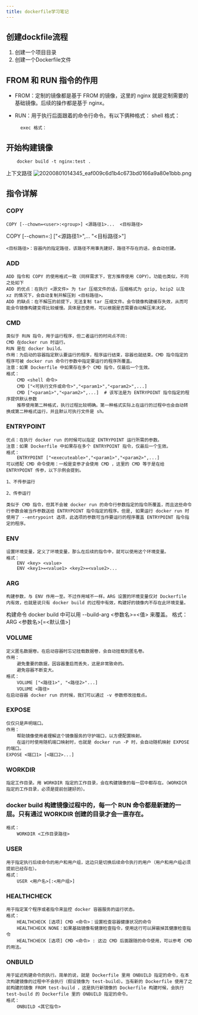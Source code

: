 ```yaml
---
title: dockerfile学习笔记
---
```

## 创建dockfile流程
1. 创建一个项目目录
2. 创建一个Dockerfile文件

## FROM 和 RUN 指令的作用
*  FROM：定制的镜像都是基于 FROM 的镜像，这里的 nginx 就是定制需要的基础镜像。后续的操作都是基于 nginx。
	
* RUN：用于执行后面跟着的命令行命令。有以下俩种格式：
		shell 格式：
			
		exec 格式：
			
## 开始构建镜像
```	
    docker build -t nginx:test .
```    
上下文路径
![20200801014345_eaf009c6d1b4c673bd0166a9a80e1bbb.png](https://images-1255533533.cos.ap-shanghai.myqcloud.com/20200801014345_eaf009c6d1b4c673bd0166a9a80e1bbb.png)					
## 指令详解

### COPY
	COPY [--chown=<user>:<group>] <源路径1>...  <目标路径>
COPY [--chown=<user>:<group>] ["<源路径1>",...  "<目标路径>"]
	
	<目标路径>：容器内的指定路径，该路径不用事先建好，路径不存在的话，会自动创建。
### ADD
	ADD 指令和 COPY 的使用格式一致（同样需求下，官方推荐使用 COPY）。功能也类似，不同之处如下
	ADD 的优点：在执行 <源文件> 为 tar 压缩文件的话，压缩格式为 gzip, bzip2 以及 xz 的情况下，会自动复制并解压到 <目标路径>。
	ADD 的缺点：在不解压的前提下，无法复制 tar 压缩文件。会令镜像构建缓存失效，从而可能会令镜像构建变得比较缓慢。具体是否使用，可以根据是否需要自动解压来决定。
### CMD
	类似于 RUN 指令，用于运行程序，但二者运行的时间点不同:
	CMD 在docker run 时运行。
	RUN 是在 docker build。
	作用：为启动的容器指定默认要运行的程序，程序运行结束，容器也就结束。CMD 指令指定的程序可被 docker run 命令行参数中指定要运行的程序所覆盖。
	注意：如果 Dockerfile 中如果存在多个 CMD 指令，仅最后一个生效。
	格式：
		CMD <shell 命令> 
		CMD ["<可执行文件或命令>","<param1>","<param2>",...] 
		CMD ["<param1>","<param2>",...]  # 该写法是为 ENTRYPOINT 指令指定的程序提供默认参数
		推荐使用第二种格式，执行过程比较明确。第一种格式实际上在运行的过程中也会自动转换成第二种格式运行，并且默认可执行文件是 sh。
### ENTRYPOINT
	优点：在执行 docker run 的时候可以指定 ENTRYPOINT 运行所需的参数。
	注意：如果 Dockerfile 中如果存在多个 ENTRYPOINT 指令，仅最后一个生效。
	格式：
		ENTRYPOINT ["<executeable>","<param1>","<param2>",...]
	可以搭配 CMD 命令使用：一般是变参才会使用 CMD ，这里的 CMD 等于是在给 ENTRYPOINT 传参，以下示例会提到。
	
	1、不传参运行
		
	2、传参运行
		
	类似于 CMD 指令，但其不会被 docker run 的命令行参数指定的指令所覆盖，而且这些命令行参数会被当作参数送给 ENTRYPOINT 指令指定的程序。但是, 如果运行 docker run 时使用了 --entrypoint 选项，此选项的参数可当作要运行的程序覆盖 ENTRYPOINT 指令指定的程序。
### ENV
	设置环境变量，定义了环境变量，那么在后续的指令中，就可以使用这个环境变量。
	格式：
		ENV <key> <value>
		ENV <key1>=<value1> <key2>=<value2>...
		
### ARG
	构建参数，与 ENV 作用一至。不过作用域不一样。ARG 设置的环境变量仅对 Dockerfile 内有效，也就是说只有 docker build 的过程中有效，构建好的镜像内不存在此环境变量。

构建命令 docker build 中可以用 --build-arg <参数名>=<值> 来覆盖。
	格式：
		ARG <参数名>[=<默认值>]
### VOLUME
	定义匿名数据卷。在启动容器时忘记挂载数据卷，会自动挂载到匿名卷。
	作用：
		避免重要的数据，因容器重启而丢失，这是非常致命的。
		避免容器不断变大。
	格式：
		VOLUME ["<路径1>", "<路径2>"...]
		VOLUME <路径>
	在启动容器 docker run 的时候，我们可以通过 -v 参数修改挂载点。
### EXPOSE
	仅仅只是声明端口。
	作用：
		帮助镜像使用者理解这个镜像服务的守护端口，以方便配置映射。
		在运行时使用随机端口映射时，也就是 docker run -P 时，会自动随机映射 EXPOSE 的端口。
	EXPOSE <端口1> [<端口2>...]
### WORKDIR
	指定工作目录。用 WORKDIR 指定的工作目录，会在构建镜像的每一层中都存在。（WORKDIR 指定的工作目录，必须是提前创建好的）。

### docker build 构建镜像过程中的，每一个 RUN 命令都是新建的一层。只有通过 WORKDIR 创建的目录才会一直存在。
	格式：
		WORKDIR <工作目录路径>
### USER
	用于指定执行后续命令的用户和用户组，这边只是切换后续命令执行的用户（用户和用户组必须提前已经存在）。
	格式：
		USER <用户名>[:<用户组>]
### HEALTHCHECK
	用于指定某个程序或者指令来监控 docker 容器服务的运行状态。
	格式：
		HEALTHCHECK [选项] CMD <命令>：设置检查容器健康状况的命令
		HEALTHCHECK NONE：如果基础镜像有健康检查指令，使用这行可以屏蔽掉其健康检查指令
		HEALTHCHECK [选项] CMD <命令> : 这边 CMD 后面跟随的命令使用，可以参考 CMD 的用法。
### ONBUILD
	用于延迟构建命令的执行。简单的说，就是 Dockerfile 里用 ONBUILD 指定的命令，在本次构建镜像的过程中不会执行（假设镜像为 test-build）。当有新的 Dockerfile 使用了之前构建的镜像 FROM test-build ，这是执行新镜像的 Dockerfile 构建时候，会执行 test-build 的 Dockerfile 里的 ONBUILD 指定的命令。
	格式：
		ONBUILD <其它指令>